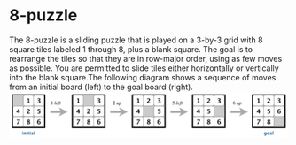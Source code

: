 # 8-puzzle
The 8-puzzle is a sliding puzzle that is played on a 3-by-3 grid with 8 square tiles labeled 1 through 8, plus a blank square. The goal is to rearrange the tiles so that they are in row-major order, using as few moves as possible. You are permitted to slide tiles either horizontally or vertically into the blank square.The following diagram shows a sequence of moves from an initial board (left) to the goal board (right).
![8-puzzel solved](https://github.com/rajan9519/images/blob/master/puzzel.png)
